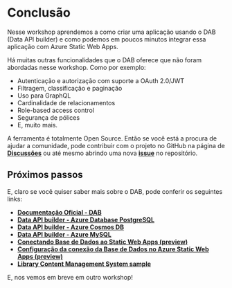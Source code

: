 # Conclusão

Nesse workshop aprendemos a como criar uma aplicação usando o DAB (Data API builder) e como podemos em poucos minutos integrar essa aplicação com Azure Static Web Apps.

Há muitas outras funcionalidades que o DAB oferece que não foram abordadas nesse workshop. Como por exemplo:

- Autenticação e autorização com suporte a OAuth 2.0/JWT
- Filtragem, classificação e paginação
- Uso para GraphQL
- Cardinalidade de relacionamentos
- Role-based access control
- Segurança de pólices
- E, muito mais.

A ferramenta é totalmente Open Source. Então se você está a procura de ajudar a comunidade, pode contribuir com o projeto no GitHub na página de **[Discussões](https://github.com/Azure/data-api-builder/discussions)** ou até mesmo abrindo uma nova **[issue](https://github.com/Azure/data-api-builder/issues)** no repositório.

## Próximos passos

E, claro se você quiser saber mais sobre o DAB, pode conferir os seguintes links:

- **[Documentação Oficial - DAB](https://learn.microsoft.com/azure/data-api-builder/)**
- **[Data API builder - Azure Database PostgreSQL](https://learn.microsoft.com/azure/data-api-builder/get-started/get-started-azure-postgresql)**
- **[Data API builder - Azure Cosmos DB](https://learn.microsoft.com/azure/data-api-builder/get-started/get-started-azure-cosmos-db)**
- **[Data API builder - Azure MySQL](https://learn.microsoft.com/azure/data-api-builder/get-started/get-started-azure-mysql)**
- **[Conectando Base de Dados ao Static Web Apps (preview)](https://learn.microsoft.com/en-us/azure/static-web-apps/database-overview)**
- **[Configuração da conexão da Base de Dados no Azure Static Web Apps (preview)](https://learn.microsoft.com/en-us/azure/static-web-apps/database-configuration)**
- **[Library Content Management System sample](https://github.com/Azure-Samples/dab-swa-library-demo)**

E, nos vemos em breve em outro workshop!
